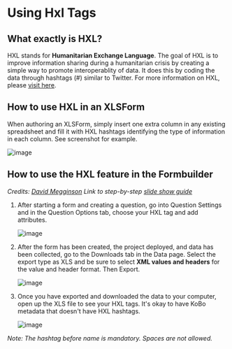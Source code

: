 # Using Hxl Tags

## What exactly is HXL?

HXL stands for **Humanitarian Exchange Language**. The goal of HXL is to improve information sharing during a humanitarian crisis by creating a simple way to promote interoperablity of data. It does this by coding the data through hashtags (#) similar to Twitter. For more information on HXL, please [visit here](http://hxlstandard.org).

## How to use HXL in an XLSForm

When authoring an XLSForm, simply insert one extra column in any existing spreadsheet and fill it with HXL hashtags identifying the type of information in each column. See screenshot for example.

![image](/images/hxl/xls.png)

## How to use the HXL feature in the Formbuilder

_Credits:  [David Megginson](http://www.megginson.com)_
_Link to step-by-step [slide show guide](https://docs.google.com/presentation/d/123bHSkNh4T30CNq0i37IxOLfrqSC-3V_Khtkf6bIdg0/edit#slide=id.p)_

1. After starting a form and creating a question, go into Question Settings and in the Question Options tab, choose your HXL tag and add attributes.

    ![image](/images/hxl/hxl.jpg)

2. After the form has been created, the project deployed, and data has been collected, go to the Downloads tab in the Data page. Select the export type as XLS and be sure to select **XML values and headers** for the value and header format. Then Export.

    ![image](/images/hxl/xml_values.jpg)

3. Once you have exported and downloaded the data to your computer, open up the XLS file to see your HXL tags. It's okay to have KoBo metadata that doesn't have HXL hashtags.

    ![image](/images/hxl/xls_affected.jpg)

_Note: The hashtag before name is mandatory. Spaces are not allowed._
